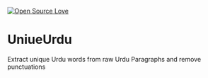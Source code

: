 [![Open Source Love](https://badges.frapsoft.com/os/v1/open-source.png?v=103)](https://github.com/ellerbrock/open-source-badges/)
# UniueUrdu
Extract unique Urdu words from raw Urdu Paragraphs and remove punctuations
